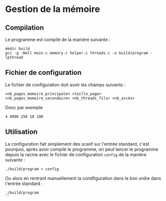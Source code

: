 # Gestion de la mémoire

## Compilation

Le programme est compilé de la manière suivante :
```
mkdir build
gcc -g -Wall main.c memory.c helper.c threads.c -o build/program -lpthread
```

## Fichier de configuration

Le fichier de configuration doit avoir les champs suivants :

```
<nb_pages_memoire_principale> <taille_page> <nb_pages_memoire_secondaire> <nb_threads_fils> <nb_accès>
```

Donc par exemple

```
4 4096 256 10 100
```

## Utilisation


La configuration fait simplement des scanf sur l'entrée standard, c'est pourquoi, après avoir compilé le programme, on peut lancer le programme depuis la racine avec le fichier de configuration `config` de la manière suivante :

```
./build/program < config
```

Ou alors en rentrant manuellement la condfiguration dans le bon ordre dans l'entrée standard :

```
./build/program
``